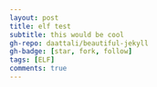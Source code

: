 ```yaml
---
layout: post
title: elf test
subtitle: this would be cool
gh-repo: daattali/beautiful-jekyll
gh-badge: [star, fork, follow]
tags: [ELF]
comments: true
---
```


